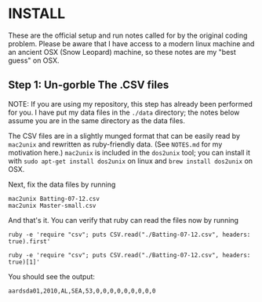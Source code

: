 # INSTALL

These are the official setup and run notes called for by the original
coding problem. Please be aware that I have access to a modern linux
machine and an ancient OSX (Snow Leopard) machine, so these notes are
my "best guess" on OSX.

## Step 1: Un-gorble The .CSV files

NOTE: If you are using my repository, this step has already been
performed for you. I have put my data files in the `./data` directory;
the notes below assume you are in the same directory as the data
files.

The CSV files are in a slightly munged format that can be easily read
by `mac2unix` and rewritten as ruby-friendly data. (See `NOTES.md` for
my motivation here.) `mac2unix` is included in the `dos2unix` tool;
you can install it with `sudo apt-get install dos2unix` on linux and
`brew install dos2unix` on OSX.

Next, fix the data files by running

    mac2unix Batting-07-12.csv
    mac2unix Master-small.csv

And that's it. You can verify that ruby can read the files now by
running

`ruby -e 'require "csv"; puts CSV.read("./Batting-07-12.csv", headers:
true).first'`


    ruby -e 'require "csv"; puts CSV.read("./Batting-07-12.csv", headers: true)[1]'

You should see the output:

    aardsda01,2010,AL,SEA,53,0,0,0,0,0,0,0,0,0

